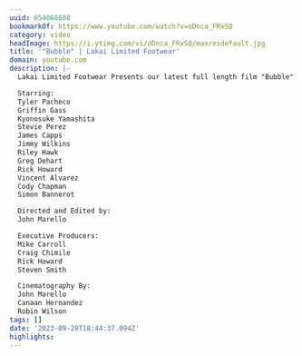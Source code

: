 ```yaml
---
uuid: 654068608
bookmarkOf: https://www.youtube.com/watch?v=oDnca_FRxSQ
category: video
headImage: https://i.ytimg.com/vi/oDnca_FRxSQ/maxresdefault.jpg
title: '"Bubble" | Lakai Limited Footwear'
domain: youtube.com
description: |-
  Lakai Limited Footwear Presents our latest full length film "Bubble"

  Starring:
  Tyler Pacheco
  Griffin Gass
  Kyonosuke Yamashita
  Stevie Perez
  James Capps
  Jimmy Wilkins
  Riley Hawk
  Greg Dehart
  Rick Howard
  Vincent Alvarez
  Cody Chapman
  Simon Bannerot

  Directed and Edited by:
  John Marello

  Executive Producers:
  Mike Carroll
  Craig Chimile
  Rick Howard
  Steven Smith

  Cinematography By:
  John Marello
  Canaan Hernandez
  Robin Wilson
tags: []
date: '2023-09-29T18:44:37.094Z'
highlights: 
---
```




